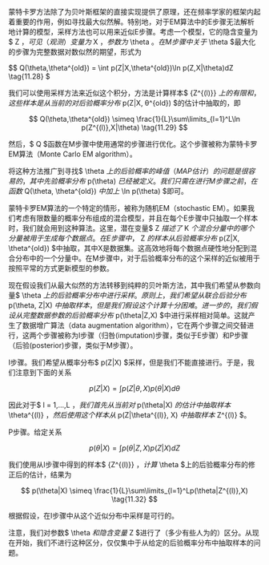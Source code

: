 蒙特卡罗方法除了为贝叶斯框架的直接实现提供了原理，还在频率学家的框架内起着重要的作用，例如寻找最大似然解。特别地，对于EM算法中的E步骤无法解析地计算的模型，采样方法也可以用来近似E步骤。考虑一个模型，它的隐含变量为$ Z $，可见（观测）变量为$ X $，参数 为$ \theta $。在M步骤中关于$ \theta $最大化的步骤为完整数据对数似然的期望，形式为    

$$
Q(\theta,\theta^{old}) = \int p(Z|X,\theta^{old})\ln p(Z,X|\theta)dZ \tag{11.28}
$    

我们可以使用采样方法来近似这个积分，方法是计算样本$ \{Z^{(l)}\} $上的有限和，这些样本是从当前的对后验概率分布$ p(Z|X, θ^{old}) $的估计中抽取的，即     

$$
Q(\theta,\theta^{old}) \simeq \frac{1}{L}\sum\limits_{l=1}^L\ln p(Z^{(l)},X|\theta) \tag{11.29}
$$

然后，$ Q $函数在M步骤中使用通常的步骤进行优化。这个步骤被称为蒙特卡罗EM算法（Monte Carlo EM algorithm）。    

将这种方法推广到寻找$ \theta $上的后验概率的峰值（MAP估计）的问题是很容易的，其中先验概率分布$ p(\theta) $已经被定义。我们只需在进行M步骤之前，在函数$ Q(\theta, \theta^{old}) $中加上$ \ln p(\theta) $即可。    

蒙特卡罗EM算法的一个特定的情形，被称为随机EM（stochastic EM）。如果我们考虑有限数量的概率分布组成的混合模型，并且在每个E步骤中只抽取一个样本时，我们就会用到这种算法。这里，潜在变量$ Z $描述了$ K $个混合分量中的哪个分量被用于生成每个数据点。在E步骤中，$ Z $的样本从后验概率分布$ p(Z|X, \theta^{old}) $中抽取，其中X是数据集。这高效地将每个数据点硬性地分配到混合分布中的一个分量中。在M步骤中，对于后验概率分布的这个采样的近似被用于按照平常的方式更新模型的参数。    

现在假设我们从最大似然的方法转移到纯粹的贝叶斯方法，其中我们希望从参数向量$ \theta $上的后验概率分布中进行采样。原则上，我们希望从联合后验分布$ p(\theta, Z|X) $中抽取样本，但是我们假设这个计算十分困难。进一步的，我们假设从完整数据参数的后验概率分布$ p(\theta|Z,X) $中进行采样相对简单。这就产生了数据增广算法（data augmentation
algorithm），它在两个步骤之间交替进行，这两个步骤被称为I步骤（归咎(imputation)步骤，类似于E步骤）和P步骤（后验(posterior)步骤，类似于M步骤）。    

I步骤。我们希望从概率分布$ p(Z|X) $采样，但是我们不能直接进行。于是，我们注意到下面的关系    

$$
p(Z|X) = \int p(Z|\theta,X)p(\theta|X)d\theta \tag{11.30}
$$

因此对于$ l = 1,...,L $，我们首先从当前对$ p(\theta|X) $的估计中抽取样本$ \theta^{(l)} $，然后使用这个样本从$ p(Z|\theta^{(l)}, X) $中抽取样本$ Z^{(l)} $。    

P步骤。给定关系    

$$
p(\theta|X) = \int p(\theta|Z,X)p(Z|X)dZ \tag{11.31}
$$

我们使用从I步骤中得到的样本$ \{Z^{(l)}\} $，计算$ \theta $上的后验概率分布的修正后的估计，结果为    

$$
p(\theta|X) \simeq \frac{1}{L}\sum\limits_{l=1}^Lp(\theta|Z^{(l)},X) \tag{11.32}
$$

根据假设，在I步骤中从这个近似分布中采样是可行的。    

注意，我们对参数$ \theta $和隐含变量$ Z $进行了（多少有些人为的）区分。从现在开始，我们不进行这种区分，仅仅集中于从给定的后验概率分布中抽取样本的问题。    


